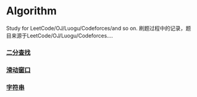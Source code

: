 # Algorithm
Study for LeetCode/OJ/Luogu/Codeforces/and so on.
刷题过程中的记录，题目来源于LeetCode/OJ/Luogu/Codeforces....


### [二分查找](https://github.com/Bingo-Z/Algorithm/tree/main/LeetCode/Binary-Search/list.md)
### [滑动窗口](https://github.com/Bingo-Z/Algorithm/blob/main/LeetCode/Sliding-window/List.md)
### [字符串](https://github.com/Bingo-Z/Algorithm/blob/main/LeetCode/Character-string/List.md)
